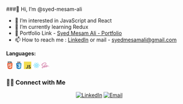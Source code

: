 ###👋 Hi, I’m @syed-mesam-ali

- 👀 I’m interested in JavaScript and React
- 🌱 I’m currently learning Redux
- 👤 Portfolio Link - [Syed Mesam Ali - Portfolio](https://syed-mesam-ali.netlify.app/)
- 📫 How to reach me : [LinkedIn](https://www.linkedin.com/in/syed-mesam-ali/) or mail - syedmesamali@gmail.com

**Languages:**  

<code><img height="20" src="https://raw.githubusercontent.com/github/explore/80688e429a7d4ef2fca1e82350fe8e3517d3494d/topics/html/html.png"></code>
<code><img height="20" src="https://raw.githubusercontent.com/github/explore/80688e429a7d4ef2fca1e82350fe8e3517d3494d/topics/css/css.png"></code>
<code><img height="20" src="https://raw.githubusercontent.com/github/explore/80688e429a7d4ef2fca1e82350fe8e3517d3494d/topics/javascript/javascript.png"></code>
<code><img height="20" src="https://raw.githubusercontent.com/github/explore/80688e429a7d4ef2fca1e82350fe8e3517d3494d/topics/react/react.png"></code>
<code><img height="20" src="https://raw.githubusercontent.com/github/explore/80688e429a7d4ef2fca1e82350fe8e3517d3494d/topics/sass/sass.png"></code>


<h3> 🤝🏻 Connect with Me </h3>

<p align="center">
<a href="https://www.linkedin.com/in/syed-mesam-ali/"><img alt="LinkedIn" src="https://img.shields.io/badge/LinkedIn-Piyush%20Agarwal-blue?style=flat-square&logo=linkedin"></a>
<a href="mailto:syedmesamali@gmail.com"><img alt="Email" src="https://img.shields.io/badge/Email-piyushagarwalvo@gmail.com-blue?style=flat-square&logo=gmail"></a>
</p>
